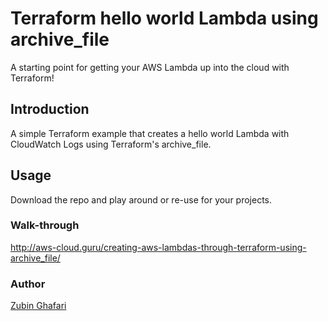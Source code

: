 # Terraform hello world Lambda using archive_file
A starting point for getting your AWS Lambda up into the cloud with Terraform!

## Introduction
A simple Terraform example that creates a hello world Lambda with CloudWatch Logs using Terraform's archive_file.

## Usage
Download the repo and play around or re-use for your projects. 

### Walk-through
http://aws-cloud.guru/creating-aws-lambdas-through-terraform-using-archive_file/

### Author

  [Zubin Ghafari](https://www.linkedin.com/in/zghafari/)

